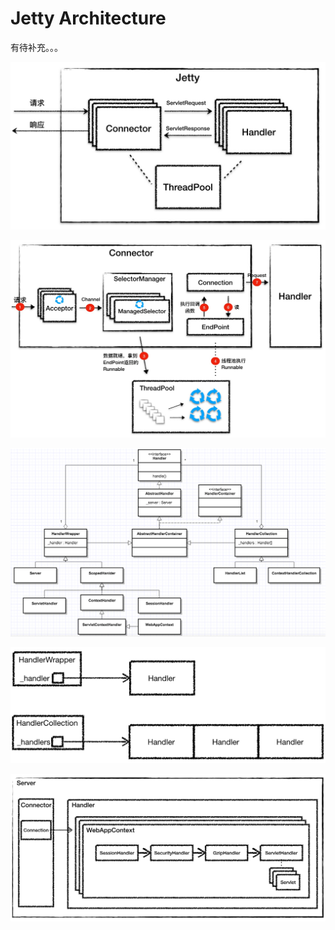# Jetty Architecture

有待补充。。。

![](../../.gitbook/assets/image%20%28148%29.png)

![](../../.gitbook/assets/image%20%28101%29.png)

![](../../.gitbook/assets/image%20%2823%29.png)

![](../../.gitbook/assets/image%20%28154%29.png)

![](../../.gitbook/assets/image%20%28139%29.png)



